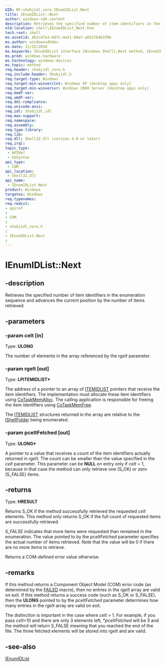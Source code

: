 ```yaml
---
UID: NF:shobjidl_core.IEnumIDList.Next
title: IEnumIDList::Next
author: windows-sdk-content
description: Retrieves the specified number of item identifiers in the enumeration sequence and advances the current position by the number of items retrieved.
old-location: shell\IEnumIDList_Next.htm
tech.root: shell
ms.assetid: 4b2cd7a3-687c-4a51-b9af-a01576463f0b
ms.author: windowssdkdev
ms.date: 11/15/2018
ms.keywords: IEnumIDList interface [Windows Shell],Next method, IEnumIDList.Next, IEnumIDList::Next, Next, Next method [Windows Shell], Next method [Windows Shell],IEnumIDList interface, _win32_IEnumIDList_Next, shell.IEnumIDList_Next, shobjidl_core/IEnumIDList::Next
ms.prod: windows-hardware
ms.technology: windows-devices
ms.topic: method
req.header: shobjidl_core.h
req.include-header: Shobjidl.h
req.target-type: Windows
req.target-min-winverclnt: Windows XP [desktop apps only]
req.target-min-winversvr: Windows 2000 Server [desktop apps only]
req.kmdf-ver: 
req.umdf-ver: 
req.ddi-compliance: 
req.unicode-ansi: 
req.idl: Shobjidl.idl
req.max-support: 
req.namespace: 
req.assembly: 
req.type-library: 
req.lib: 
req.dll: Shell32.dll (version 4.0 or later)
req.irql: 
topic_type:
 - APIRef
 - kbSyntax
api_type:
 - COM
api_location:
 - Shell32.dll
api_name:
 - IEnumIDList.Next
product: Windows
targetos: Windows
req.typenames: 
req.redist: 
- apiref
: 
- COM
: 
- shobjidl_core.h
: 
- IEnumIDList.Next
: 
---
```


# IEnumIDList::Next


## -description


Retrieves the specified number of item identifiers in the enumeration sequence and advances the current position by the number of items retrieved.


## -parameters




### -param celt [in]

Type: <b>ULONG</b>

The number of elements in the array referenced by the <i>rgelt</i> parameter.


### -param rgelt [out]

Type: <b>LPITEMIDLIST*</b>

The address of a pointer to an array of <a href="https://msdn.microsoft.com/60daf071-4e93-4e1c-bc38-894f706db04f">ITEMIDLIST</a> pointers that receive the item identifiers. The implementation must allocate these item identifiers using <a href="https://msdn.microsoft.com/c4cb588d-9482-4f90-a92e-75b604540d5c">CoTaskMemAlloc</a>. The calling application is responsible for freeing the item identifiers using <a href="https://msdn.microsoft.com/3d0af12e-fc74-4ef7-b2dd-e9da5d0483c7">CoTaskMemFree</a>.
					
                    

The <a href="https://msdn.microsoft.com/60daf071-4e93-4e1c-bc38-894f706db04f">ITEMIDLIST</a> structures returned in the array are relative to the <a href="https://msdn.microsoft.com/35190a72-298b-4554-b924-e1357b583a99">IShellFolder</a> being enumerated.


### -param pceltFetched [out]

Type: <b>ULONG*</b>

A pointer to a value that receives a count of the item identifiers actually returned in <i>rgelt</i>. The count can be smaller than the value specified in the <i>celt</i> parameter. This parameter can be <b>NULL</b> on entry only if <i>celt</i> = 1, because in that case the method can only retrieve one (S_OK) or zero (S_FALSE) items.


## -returns



Type: <b>HRESULT</b>

Returns S_OK if the method successfully retrieved the requested <i>celt</i> elements. This method only returns S_OK if the full count of requested items are successfully retrieved.
                    
                    

S_FALSE indicates that more items were requested than remained in the enumeration. The value pointed to by the <i>pceltFetched</i> parameter specifies the actual number of items retrieved. Note that the value will be 0 if there are no more items to retrieve.

Returns a COM-defined error value otherwise.




## -remarks



If this method returns a Component Object Model (COM) error code (as determined by the <a href="https://msdn.microsoft.com/d9c4ff73-c255-4a82-b901-23bd5b41ee6c">FAILED</a> macro), then no entries in the <i>rgelt</i> array are valid on exit. If this method returns a success code (such as S_OK or S_FALSE), then the <b>ULONG</b> pointed to by the <i>pceltFetched</i> parameter determines how many entries in the <i>rgelt</i> array are valid on exit.

The distinction is important in the case where <i>celt</i> &gt; 1. For example, if you pass <i>celt</i>=10 and there are only 3 elements left, *<i>pceltFetched</i> will be 3 and the method will return S_FALSE meaning that you reached the end of the file. The three fetched elements will be stored into <i>rgelt</i> and are valid.
      




## -see-also




<a href="https://msdn.microsoft.com/b6f139d3-c54c-4350-9d8b-cd534909a488">IEnumIDList</a>
 

 

